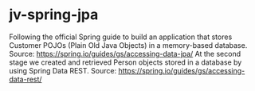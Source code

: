 # jv-spring-jpa
Following the official Spring guide to build an application that stores Customer POJOs (Plain Old Java Objects) in a memory-based database. Source: https://spring.io/guides/gs/accessing-data-jpa/ 
At the second stage we created and retrieved Person objects stored in a database by using Spring Data REST. Source: https://spring.io/guides/gs/accessing-data-rest/
